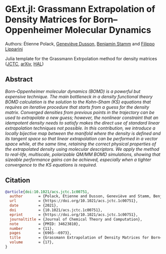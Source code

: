 # GExt.jl: Grassmann Extrapolation of Density Matrices for Born–Oppenheimer Molecular Dynamics

Authors: Étienne Polack, [Geneviève Dusson](https://gdusson.perso.math.cnrs.fr/), [Benjamin Stamm](https://orcid.org/0000-0003-3375-483X) and [Filippo Lipparini](https://orcid.org/0000-0002-4947-3912)

Julia template for the Grassmann Extrpolation method for density matrices ([JCTC](https://doi.org/10.1021/acs.jctc.1c00751), [arXiv](https://arxiv.org/abs/2107.13218), [HAL](https://hal.archives-ouvertes.fr/hal-03302511v2))

## Abstract

_Born–Oppenheimer molecular dynamics (BOMD) is a powerful but expensive technique. The main bottleneck in a density functional theory BOMD calculation is the solution to the Kohn–Sham (KS) equations that requires an iterative procedure that starts from a guess for the density matrix. Converged densities from previous points in the trajectory can be used to extrapolate a new guess; however, the nonlinear constraint that an idempotent density needs to satisfy makes the direct use of standard linear extrapolation techniques not possible. In this contribution, we introduce a locally bijective map between the manifold where the density is defined and its tangent space so that linear extrapolation can be performed in a vector space while, at the same time, retaining the correct physical properties of the extrapolated density using molecular descriptors. We apply the method to real-life, multiscale, polarizable QM/MM BOMD simulations, showing that sizeable performance gains can be achieved, especially when a tighter convergence to the KS equations is required._

## Citation

```bibtex
@article{doi:10.1021/acs.jctc.1c00751,
  author       = {Polack, Étienne and Dusson, Geneviève and Stamm, Benjamin and Lipparini, Filippo},
  url          = {https://doi.org/10.1021/acs.jctc.1c00751},
  date         = {2021},
  doi          = {10.1021/acs.jctc.1c00751},
  eprint       = {https://doi.org/10.1021/acs.jctc.1c00751},
  journaltitle = {Journal of Chemical Theory and Computation},
  note         = {PMID: 34623810},
  number       = {11},
  pages        = {6965--6973},
  title        = {Grassmann Extrapolation of Density Matrices for Born–Oppenheimer Molecular Dynamics},
  volume       = {17},
}
```
